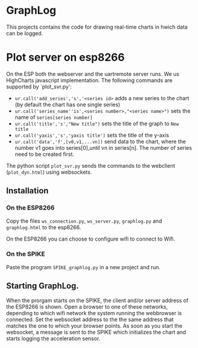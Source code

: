 # GraphLog

This projects contains the code for drawing real-time charts in hwich data can be logged. 


# Plot server on esp8266

On the ESP both the webserver and the uartremote server runs. We us HighCharts javascript implementation. The following commands are supported by `plot_svr.py':

- `ur.call('add_series','s','<series id>` adds a new series to the chart (by default the chart has one single series)
- `ur.call('series_name''is',<series number>,"<series name>")` sets the name of `series[series number]`
- `ur.call('title','s',"New title")` sets the title of the graph to `New title`
- `ur.call('yaxis','s','yaxis title')` sets the title of the y-axis
- `ur.call('data','f',[v0,v1,...vn])` send data to the chart, where the number v1 goes into series[0],until vn in series[n]. The number of series need to be created first.

The python script `plot_svr.py` sends the commands to the webclient (`plot_dyn.html`) using websockets. 

## Installation

### On the ESP8266

Copy the files `ws_connection.py`, `ws_server.py`, `graphlog.py` and `graphlog.html` to the esp8266.

On the ESP8266 you can choose to configure wifi to connect to Wifi.

### On the SPIKE

Paste the program `SPIKE_graphlog.py` in a new project and run.

## Starting GraphLog.

When the prorgam starts on the SPIKE, the client and/or server address of the ESP8266 is shown. Open a browser to one of these networks, depending to which wifi network the system running the webbrowser is connected.
Set the websocket address to the the same address that matches the one to which your browser points. As soon as you start the websocket, a message is sent to the SPIKE which initializes the chart and starts logging the acceleration sensor.

